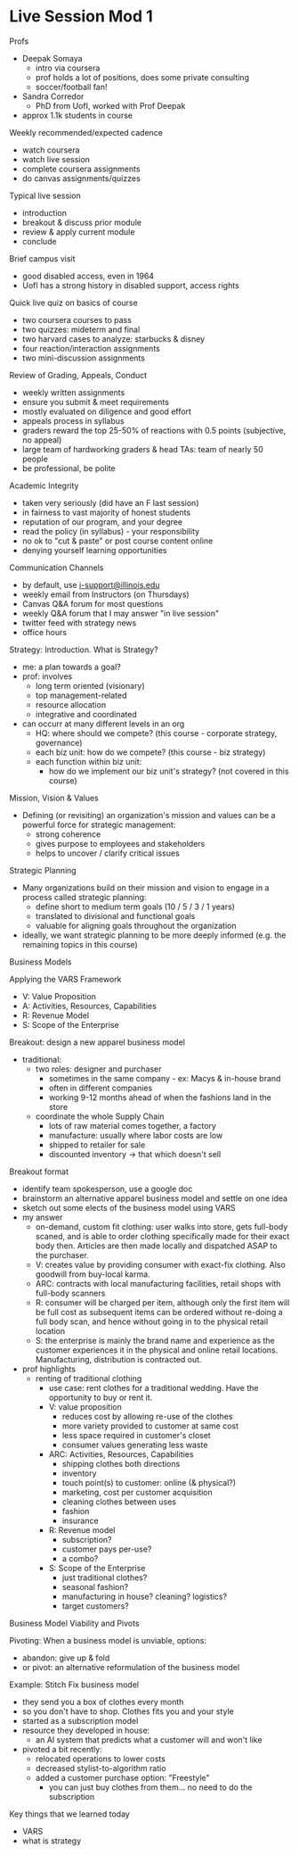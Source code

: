 # Live Session Mod 1

Profs

- Deepak Somaya
  - intro via coursera
  - prof holds a lot of positions, does some private consulting
  - soccer/football fan!
- Sandra Corredor
  - PhD from UofI, worked with Prof Deepak
- approx 1.1k students in course

Weekly recommended/expected cadence

- watch coursera
- watch live session
- complete coursera assignments
- do canvas assignments/quizzes

Typical live session

- introduction
- breakout & discuss prior module
- review & apply current module
- conclude

Brief campus visit

- good disabled access, even in 1964
- UofI has a strong history in disabled support, access rights

Quick live quiz on basics of course

- two coursera courses to pass
- two quizzes: mideterm and final
- two harvard cases to analyze: starbucks & disney
- four reaction/interaction assignments
- two mini-discussion assignments

Review of Grading, Appeals, Conduct

- weekly written assignments
- ensure you submit & meet requirements
- mostly evaluated on diligence and good effort
- appeals process in syllabus
- graders reward the top 25-50% of reactions with 0.5 points (subjective, no
  appeal)
- large team of hardworking graders & head TAs: team of nearly 50 people
- be professional, be polite

Academic Integrity

- taken very seriously (did have an F last session)
- in fairness to vast majority of honest students
- reputation of our program, and your degree
- read the policy (in syllabus) - your responsibility
- no ok to "cut & paste" or post course content online
- denying yourself learning opportunities

Communication Channels

- by default, use i-support@illinois.edu
- weekly email from Instructors (on Thursdays)
- Canvas Q&A forum for most questions
- weekly Q&A forum that I may answer "in live session"
- twitter feed with strategy news
- office hours

Strategy: Introduction. What is Strategy?

- me: a plan towards a goal?
- prof: involves
  - long term oriented (visionary)
  - top management-related
  - resource allocation
  - integrative and coordinated
- can occurr at many different levels in an org
  - HQ: where should we compete? (this course - corporate strategy, governance)
  - each biz unit: how do we compete? (this course - biz strategy)
  - each function within biz unit:
    - how do we implement our biz unit's strategy? (not covered in this course)

Mission, Vision & Values

- Defining (or revisiting) an organization's mission and values can be a
  powerful force for strategic management:
  - strong coherence
  - gives purpose to employees and stakeholders
  - helps to uncover / clarify critical issues

Strategic Planning

- Many organizations build on their mission and vision to engage in a process
  called strategic planning:
  - define short to medium term goals (10 / 5 / 3 / 1 years)
  - translated to divisional and functional goals
  - valuable for aligning goals throughout the organization
- ideally, we want strategic planning to be more deeply informed (e.g. the
  remaining topics in this course)

Business Models

Applying the VARS Framework

- V: Value Proposition
- A: Activities, Resources, Capabilities
- R: Revenue Model
- S: Scope of the Enterprise

Breakout: design a new apparel business model

- traditional:
  - two roles: designer and purchaser
    - sometimes in the same company - ex: Macys & in-house brand
    - often in different companies
    - working 9-12 months ahead of when the fashions land in the store
  - coordinate the whole Supply Chain
    - lots of raw material comes together, a factory
    - manufacture: usually where labor costs are low
    - shipped to retailer for sale
    - discounted inventory -> that which doesn't sell

Breakout format

- identify team spokesperson, use a google doc
- brainstorm an alternative apparel business model and settle on one idea
- sketch out some elects of the business model using VARS
- my answer
  - on-demand, custom fit clothing: user walks into store, gets full-body
    scaned, and is able to order clothing specifically made for their exact body
    then. Articles are then made locally and dispatched ASAP to the purchaser.
  - V: creates value by providing consumer with exact-fix clothing. Also
    goodwill from buy-local karma.
  - ARC: contracts with local manufacturing facilities, retail shops with
    full-body scanners
  - R: consumer will be charged per item, although only the first item will be
    full cost as subsequent items can be ordered without re-doing a full body
    scan, and hence without going in to the physical retail location
  - S: the enterprise is mainly the brand name and experience as the customer
    experiences it in the physical and online retail locations. Manufacturing,
    distribution is contracted out.
- prof highlights
  - renting of traditional clothing
    - use case: rent clothes for a traditional wedding. Have the opportunity to
      buy or rent it.
    - V: value proposition
      - reduces cost by allowing re-use of the clothes
      - more variety provided to customer at same cost
      - less space required in customer's closet
      - consumer values generating less waste
    - ARC: Activities, Resources, Capabilities
      - shipping clothes both directions
      - inventory
      - touch point(s) to customer: online (& physical?)
      - marketing, cost per customer acquisition
      - cleaning clothes between uses
      - fashion
      - insurance
    - R: Revenue model
      - subscription?
      - customer pays per-use?
      - a combo?
    - S: Scope of the Enterprise
      - just traditional clothes?
      - seasonal fashion?
      - manufacturing in house? cleaning? logistics?
      - target customers?

Business Model Viability and Pivots

Pivoting: When a business model is unviable, options:

- abandon: give up & fold
- or pivot: an alternative reformulation of the business model

Example: Stitch Fix business model

- they send you a box of clothes every month
- so you don't have to shop. Clothes fits you and your style
- started as a subscription model
- resource they developed in house:
  - an AI system that predicts what a customer will and won't like
- pivoted a bit recently:
  - relocated operations to lower costs
  - decreased stylist-to-algorithm ratio
  - added a customer purchase option: "Freestyle"
    - you can just buy clothes from them... no need to do the subscription

Key things that we learned today

- VARS
- what is strategy
